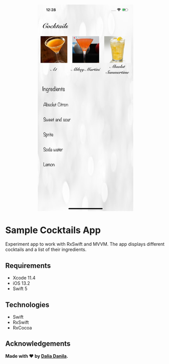 <p align="center">
  <img src="https://github.com/daliadanila/Sample-Cocktails-App/blob/master/Sample%20Cocktails%20App/Simulator%20Screen%20Shot%20-%20iPhone%2011%20Pro%20Max%20-%202020-04-22%20at%2012.28.28.png" width=300 alt="Icon"/>
</p>

# Sample Cocktails App

Experiment app to work with RxSwift and MVVM. The app displays different cocktails and a list of their ingredients.

## Requirements

- Xcode 11.4
- iOS 13.2
- Swift 5

## Technologies

- Swift
- RxSwift
- RxCocoa


## Acknowledgements

**Made with ❤️ by [Dalia Danila](https://github.com/daliadanila).**
